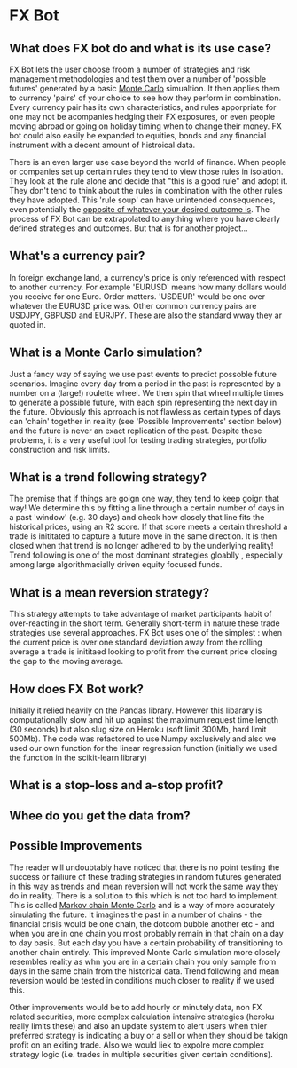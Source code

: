 # FX Bot

## What does FX bot do and what is its use case?

FX Bot lets the user choose froom a number of strategies and risk management methodologies and test them over a number of 'possible futures' generated by a basic [Monte Carlo](https://en.wikipedia.org/wiki/Monte_Carlo_method) simualtion.  It then applies them to currency 'pairs' of your choice to see how they perform in combination.  Every currency pair has its own characteristics, and rules apporpriate for one may not be acompanies hedging their FX exposures, or even people moving abroad or going on holiday timing when to change their money.  FX bot could also easily be expanded to equities, bonds and any financial instrument with a decent amount of histroical data. 

There is an even larger use case beyond the world of finance.  When people or companies set up certain rules they tend to view those rules in isolation.  They look at the rule alone and decide that "this is a good rule" and adopt it.  They don't tend to think about the rules in combination with the other rules they have adopted.  This 'rule soup' can have unintended consequences, even potentially the [opposite of whatever your desired outcome is](https://en.wikipedia.org/wiki/Cobra_effect).  The process of FX Bot can be extrapolated to anything where you have clearly defined strategies and outcomes.  But that is for another project...

## What's a currency pair?

In foreign exchange land, a currency's price is only referenced with respect to another currency.  For example 'EURUSD' means how many dollars would you receive for one Euro.  Order matters.  'USDEUR' would be one over whatever the EURUSD price was.  Other common currency pairs are USDJPY, GBPUSD and EURJPY.  These are also the standard wway they ar quoted in.

## What is a Monte Carlo simulation?

Just a fancy way of saying we use past events to predict possoble future scenarios.  Imagine every day from a period in the past is represented by a number on a (large!) roulette wheel.  We then spin that wheel multiple times to generate a possible future, with each spin representing the next day in the future.  Obviously this aprroach is not flawless as certain types of days can 'chain' together in reality (see 'Possible Improvements' section below) and the future is never an exact replication of the past.  Despite these problems, it is a very useful tool for testing trading strategies, portfolio construction and risk limits.

## What is a trend following strategy?

The premise that if things are goign one way, they tend to keep goign that way!  We determine this by fitting a line through a certain number of days in a past 'window' (e.g. 30 days) and check how closely that line fits the historical prices, using an R2 score.  If that score meets a certain threshold a trade is inititated to capture a future move in the same direction.  It is then closed when that trend is no longer adhered to by the underlying reality! Trend following is one of the most dominant strategies gloablly , especially among large algorithmacially driven equity focused funds.  

## What is a mean reversion strategy?

This strategy attempts to take advantage of market participants habit of over-reacting in the short term.
Generally short-term in nature these trade strategies use several approaches.  FX Bot uses one of the simplest : when the current price is over one standard deviation away from the rolling average a trade is inititaed looking to profit from the current price closing the gap to the moving average.

## How does FX Bot work?

Initially it relied heavily on the Pandas library.  However this libarary is computationally slow and hit up against the maximum request time length (30 seconds) but also slug size on Heroku (soft limit 300Mb, hard limit 500Mb).  The code was refactored to use Numpy exclusively and also we used our own function for the linear regression function (initially we used the function in the scikit-learn library)

## What is a stop-loss and a-stop profit?

## Whee do you get the data from?


## Possible Improvements

The reader will undoubtably have noticed that there is no point testing the success or failiure of these trading strategies in random futures generated in this way as trends and mean reversion will not work the same way they do in reality.  There is a solution to this which is not too hard to implement.  This is called [Markov chain Monte Carlo](https://en.wikipedia.org/wiki/Markov_chain_Monte_Carlo) and is a way of more accurately simulating the future.  It imagines the past in a number of chains - the financial crisis would be one chain, the dotcom bubble another etc - and when you are in one chain you most probably remain in that chain on a day to day basis.  But each day you have a certain probability of transitioning to another chain entirely.  This improved Monte Carlo simulation more closely resembles reality as whn you are in a certain chain you only sample from days in the same chain from the historical data.  Trend following and mean reversion would be tested in conditions much closer to reality if we used this.

Other improvements would be to add hourly or minutely data, non FX related securities, more complex calculation intensive strategies (heroku really limits these) and also an update system to alert users when thier preferred strategy is indicating a buy or a sell or when they should be takign profit on an exiting trade.  Also we would liek to expolre more complex strategy logic (i.e. trades in multiple securities given certain conditions).



